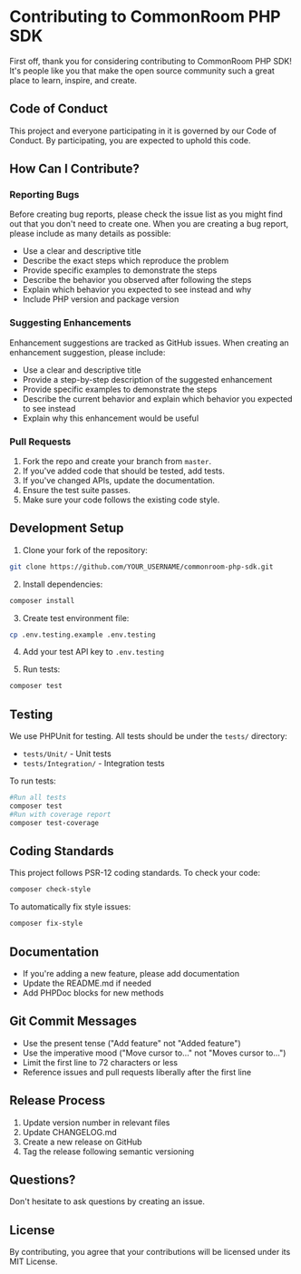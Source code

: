 # Contributing to CommonRoom PHP SDK

First off, thank you for considering contributing to CommonRoom PHP SDK! It's people like you that make the open source community such a great place to learn, inspire, and create.

## Code of Conduct

This project and everyone participating in it is governed by our Code of Conduct. By participating, you are expected to uphold this code.

## How Can I Contribute?

### Reporting Bugs

Before creating bug reports, please check the issue list as you might find out that you don't need to create one. When you are creating a bug report, please include as many details as possible:

* Use a clear and descriptive title
* Describe the exact steps which reproduce the problem
* Provide specific examples to demonstrate the steps
* Describe the behavior you observed after following the steps
* Explain which behavior you expected to see instead and why
* Include PHP version and package version

### Suggesting Enhancements

Enhancement suggestions are tracked as GitHub issues. When creating an enhancement suggestion, please include:

* Use a clear and descriptive title
* Provide a step-by-step description of the suggested enhancement
* Provide specific examples to demonstrate the steps
* Describe the current behavior and explain which behavior you expected to see instead
* Explain why this enhancement would be useful

### Pull Requests

1. Fork the repo and create your branch from `master`.
2. If you've added code that should be tested, add tests.
3. If you've changed APIs, update the documentation.
4. Ensure the test suite passes.
5. Make sure your code follows the existing code style.

## Development Setup

1. Clone your fork of the repository:
```bash
git clone https://github.com/YOUR_USERNAME/commonroom-php-sdk.git
```
2. Install dependencies:
```bash
composer install
```
3. Create test environment file:
```bash
cp .env.testing.example .env.testing
```

4. Add your test API key to `.env.testing`

5. Run tests:
```bash
composer test
```


## Testing

We use PHPUnit for testing. All tests should be under the `tests/` directory:

- `tests/Unit/` - Unit tests
- `tests/Integration/` - Integration tests

To run tests:
```bash
#Run all tests
composer test
#Run with coverage report
composer test-coverage
```

## Coding Standards

This project follows PSR-12 coding standards. To check your code:
```bash
composer check-style
```

To automatically fix style issues:
```bash
composer fix-style
```


## Documentation

* If you're adding a new feature, please add documentation
* Update the README.md if needed
* Add PHPDoc blocks for new methods

## Git Commit Messages

* Use the present tense ("Add feature" not "Added feature")
* Use the imperative mood ("Move cursor to..." not "Moves cursor to...")
* Limit the first line to 72 characters or less
* Reference issues and pull requests liberally after the first line

## Release Process

1. Update version number in relevant files
2. Update CHANGELOG.md
3. Create a new release on GitHub
4. Tag the release following semantic versioning

## Questions?

Don't hesitate to ask questions by creating an issue.

## License

By contributing, you agree that your contributions will be licensed under its MIT License.